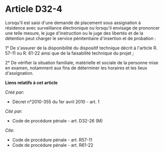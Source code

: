 # Article D32-4

Lorsqu'il est saisi d'une demande de placement sous assignation à résidence avec surveillance électronique ou lorsqu'il
envisage de prononcer une telle mesure, le juge d'instruction ou le juge des libertés et de la détention peut charger le
service pénitentiaire d'insertion et de probation : 

1° De s'assurer de la disponibilité du dispositif technique décrit à l'article R. 57-11 ou R. 61-22 ainsi que de la
faisabilité technique du projet ; 

2° De vérifier la situation familiale, matérielle et sociale de la personne mise en examen, notamment aux fins de déterminer
les horaires et les lieux d'assignation.

**Liens relatifs à cet article**

_Créé par_:

  - Décret n°2010-355 du 1er avril 2010 - art. 1

_Cité par_:

  - Code de procédure pénale - art. D32-26 (M)

_Cite_:

  - Code de procédure pénale - art. R57-11
  - Code de procédure pénale - art. R61-22
